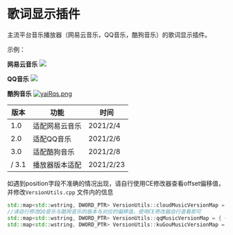 # 歌词显示插件
主流平台音乐播放器（网易云音乐，QQ音乐，酷狗音乐）的歌词显示插件。

示例：

**网易云音乐**
![](https://i.niupic.com/images/2021/02/04/9biK.png)


**QQ音乐**
![](https://s3.ax1x.com/2021/02/06/yYrgYt.png)



**酷狗音乐**
[![yaiRqs.png](https://s3.ax1x.com/2021/02/08/yaiRqs.png)](https://imgchr.com/i/yaiRqs)


| 版本 | 功能                     | 时间      |
| ---- | ------------------------ | --------- |
| 1.0  | 适配网易云音乐 | 2021/2/4 |
| 2.0  | 适配QQ音乐 | 2021/2/6 |
| 3.0  | 适配酷狗音乐 | 2021/2/8 |
/ 3.1  | 播放器版本适配 | 2021/2/23 |

如遇到position字段不准确的情况出现，请自行使用CE修改器查看offset偏移值，并修改```VersionUtils.cpp```
文件内的信息

```C++
std::map<std::wstring, DWORD_PTR> VersionUtils::cloudMusicVersionMap = { {L"2.7.6.2102", 0x8BEAD8} };
//请自行修改QQ音乐与酷狗音乐的版本与对应的偏移值，使用CE修改器自行查看即可
std::map<std::wstring, DWORD_PTR> VersionUtils::qqMusicVersionMap = { {L"", 0x9E5348} };
std::map<std::wstring, DWORD_PTR> VersionUtils::kuGouMusicVersionMap = { {L"", 0x38CF98} };
```



